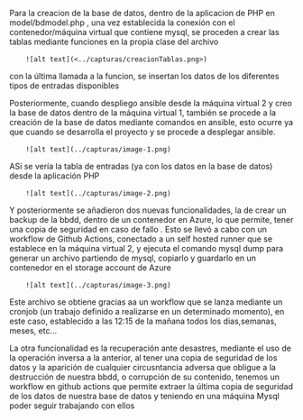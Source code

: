 Para la creacion de la base de datos, dentro de la aplicacion de PHP en model/bdmodel.php , 
una vez establecida la conexión con el contenedor/máquina virtual que contiene mysql, se proceden 
a crear las tablas mediante funciones en la propia clase del archivo
        
        ![alt text](<../capturas/creacionTablas.png>)

con la última llamada a la funcion, se insertan los datos de los diferentes tipos de entradas disponibles

Posteriormente, cuando despliego ansible desde la máquina virtual 2 y creo la base de datos dentro de la máquina virtual 1,
también se procede a la creación de la base de datos mediante comandos en ansible, esto ocurre ya que cuando se desarrolla
el proyecto y se procede a desplegar ansible.


        ![alt text](../capturas/image-1.png)


ASí se vería la tabla de entradas (ya con los datos en la base de datos) desde la aplicación PHP

        ![alt text](../capturas/image-2.png)

Y posteriormente se añadieron dos nuevas funcionalidades, la de crear un backup de la bbdd, dentro de un contenedor 
en Azure, lo que permite, tener una copia de seguridad en caso de fallo . Esto se llevó a cabo con un workflow de Github
Actions, conectado a un self hosted runner que se establece en la máquina virtual 2, y ejecuta el comando mysql dump para
generar un archivo partiendo de mysql, copiarlo y guardarlo en un contenedor en el storage account de Azure


        ![alt text](../capturas/image-3.png)

Este archivo se obtiene gracias aa un workflow que se lanza mediante un cronjob (un trabajo definido a realizarse en un 
determinado momento), en este caso,  establecido a las 12:15 de la mañana todos los dias,semanas, meses, etc... 

La otra funcionalidad es la recuperación ante desastres, mediante el uso de la operación inversa a la anterior, al tener 
una copia de seguridad de los datos y la aparición de cualquier circusntancia adversa que obligue a la destrucción de 
nuestra bbdd, o corrupción de su contenido, tenemos un workflow en github actions que permite extraer la última copia de 
seguridad de los datos de nuestra base de datos y teniendo en una máquina Mysql poder seguir trabajando con ellos 
 